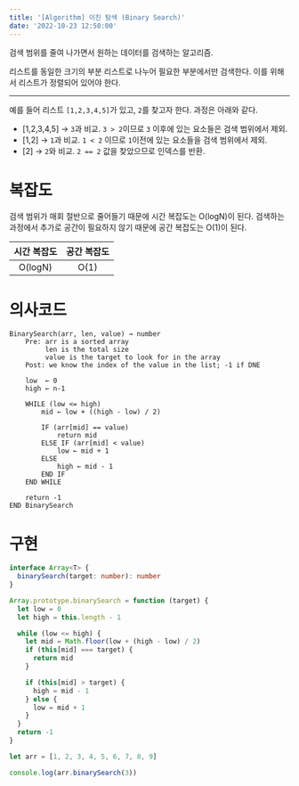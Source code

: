 ```yaml
---
title: '[Algorithm] 이진 탐색 (Binary Search)'
date: '2022-10-23 12:50:00'
---
```


검색 범위를 줄여 나가면서 원하는 데이터를 검색하는 알고리즘.

리스트를 동일한 크기의 부분 리스트로 나누어 필요한 부분에서만 검색한다. 이를 위해서 리스트가 정렬되어 있어야 한다.

---

예를 들어 리스트 `[1,2,3,4,5]`가 있고, `2`를 찾고자 한다. 과정은 아래와 같다.

- [1,2,3,4,5] → `3`과 비교. `3 > 2`이므로 `3` 이후에 있는 요소들은 검색 범위에서 제외.
- [1,2] → `1`과 비교. `1 < 2` 이므로 `1`이전에 있는 요소들을 검색 범위에서 제외.
- [2] → `2`와 비교. `2 == 2` 값을 찾았으므로 인덱스를 반환.

# 복잡도

검색 범위가 매회 절반으로 줄어들기 때문에 시간 복잡도는 O(logN)이 된다.
검색하는 과정에서 추가로 공간이 필요하지 않기 때문에 공간 복잡도는 O(1)이 된다.

| 시간 복잡도 | 공간 복잡도 |
| :---------: | :---------: |
|   O(logN)   |    O(1)     |

# 의사코드

```text
BinarySearch(arr, len, value) → number
    Pre: arr is a sorted array
         len is the total size
         value is the target to look for in the array
    Post: we know the index of the value in the list; -1 if DNE

    low  ← 0
    high ← n-1

    WHILE (low <= high)
        mid ← low + ((high - low) / 2)

        IF (arr[mid] == value)
            return mid
        ELSE IF (arr[mid] < value)
            low ← mid + 1
        ELSE
            high ← mid - 1
        END IF
    END WHILE

    return -1
END BinarySearch
```

# 구현

```ts
interface Array<T> {
  binarySearch(target: number): number
}

Array.prototype.binarySearch = function (target) {
  let low = 0
  let high = this.length - 1

  while (low <= high) {
    let mid = Math.floor(low + (high - low) / 2)
    if (this[mid] === target) {
      return mid
    }

    if (this[mid] > target) {
      high = mid - 1
    } else {
      low = mid + 1
    }
  }
  return -1
}

let arr = [1, 2, 3, 4, 5, 6, 7, 8, 9]

console.log(arr.binarySearch(3))
```
